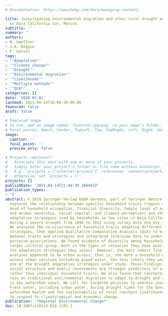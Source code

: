 ```yaml
---
# Documentation: https://wowchemy.com/docs/managing-content/

title: Investigating environmental migration and other rural drought adaptation strategies
  in Baja California Sur, Mexico
subtitle: ''
summary: ''
authors:
- M. Haeffner
- J.A. Baggio
- K. Galvin
tags:
- '"Adaptation"'
- '"Climate change"'
- '"Drought"'
- '"Environmental migration"'
- '"Livelihoods"'
- '"Multiple methods"'
- '"QCA"'
categories: []
date: '2018-01-01'
lastmod: 2021-04-14T16:04:39-05:00
featured: false
draft: false

# Featured image
# To use, add an image named `featured.jpg/png` to your page's folder.
# Focal points: Smart, Center, TopLeft, Top, TopRight, Left, Right, BottomLeft, Bottom, BottomRight.
image:
  caption: ''
  focal_point: ''
  preview_only: false

# Projects (optional).
#   Associate this post with one or more of your projects.
#   Simply enter your project's folder or file name without extension.
#   E.g. `projects = ["internal-project"]` references `content/project/deep-learning/index.md`.
#   Otherwise, set `projects = []`.
projects: []
publishDate: '2021-04-14T21:04:39.260443Z'
publication_types:
- '2'
abstract: © 2018 Springer-Verlag GmbH Germany, part of Springer Nature This paper
  explores the relationship between specific household traits (region of residence,
  head of household occupation, financial diversity, female level of education, land
  and animal ownership, social capital, and climate perception) and choice of specific
  adaptation strategies used by households in two sites in Baja California Sur, Mexico,
  during a severe drought from 2006 to 2012 using survey data and key informant interviews.
  We analyzed the co-occurrence of household traits adopting different drought adaptation
  strategies, then applied Qualitative Comparative Analysis (QCA) to examine the relationship
  between traits and strategies and integrated interview data to understand how rancheros
  perceive associations. We found evidence of diversity among households within the
  larger cultural group, both in the types of resources they have available and in
  the adaptation strategies they select. However, the most robust finding across the
  analyses appeared to be urban access; that is, the more a household was able to
  access urban services including piped water, the less likely they were to have used
  one of the drought adaptation strategies under study. These findings suggest that
  social structure and public investments are stronger predictors of smallholder adaptation
  rather than individual household traits. We also found that rancheros seem to rely
  less on traditional environmental migration to adapt to drought and rather settle
  in key watershed zones. We call for targeted policies to address inequities to access
  fresh water, including urban water, during drought times for the benefit of overall
  watershed health and the sustainability of rural ranchero livelihoods as they evolve
  to respond to climatological and economic change.
publication: '*Regional Environmental Change*'
doi: 10.1007/s10113-018-1281-2
---
```

